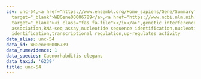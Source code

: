 ```yaml
---
csv: unc-54,<a href="https://www.ensembl.org/Homo_sapiens/Gene/Summary?db=core;g=WBGene00006789"
  target="_blank">WBGene00006789</a>,<a href="https://www.ncbi.nlm.nih.gov/pubmed/27496166"
  target="_blank"><i class="fas fa-file"></i></a>",genetic interference,functional
  association,RNA-seq assay,nucleotide sequence identification,nucleotide sequence
  identification,transcriptional regulation,up-regulates activity
data_alias: unc-54
data_id: WBGene00006789
data_numevidence: 1
data_species: Caenorhabditis elegans
data_taxid: '6239'
title: unc-54
---
```

